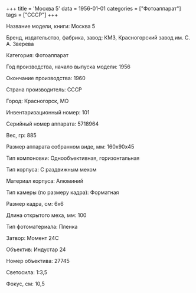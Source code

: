 +++
title = 'Москва 5'
data = 1956-01-01
categories = ["Фотоаппарат"]
tags = ["СССР"]
+++

Название модели, книги: Москва 5

Бренд, издательство, фабрика, завод: КМЗ, Красногорский завод им. С. А. Зверева

Категория: Фотоаппарат

Год производства, начало выпуска модели: 1956

Окончание производства: 1960

Страна производитель: СССР

Город: Красногорск, МО

Инвентаризационный номер: 101

Серийный номер аппарата: 5718964

Вес, гр: 885

Размер аппарата  собранном виде, мм: 160х90х45

Тип компоновки: Однообъективная, горизонтальная

Тип корпуса: С раздвижным мехом

Материал корпуса: Алюминий

Тип камеры (по размеру кадра): Форматная

Размер кадра, см: 6х6

Длина открытого меха, мм: 100

Тип фотоматериала: Пленка

Затвор: Момент 24С

Объектив: Индустар 24

Номер объектива: 27745

Светосила: 1:3,5

Фокус, см: 10,5

